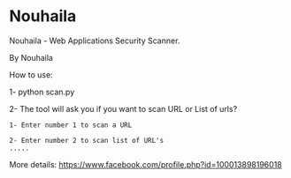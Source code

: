 Nouhaila
========

Nouhaila - Web Applications Security Scanner.

By Nouhaila

How to use:

1- python scan.py

2- The tool will ask you if you want to scan URL or List of urls?

    1- Enter number 1 to scan a URL
    
    2- Enter number 2 to scan list of URL's
    .....
More details: https://www.facebook.com/profile.php?id=100013898196018
